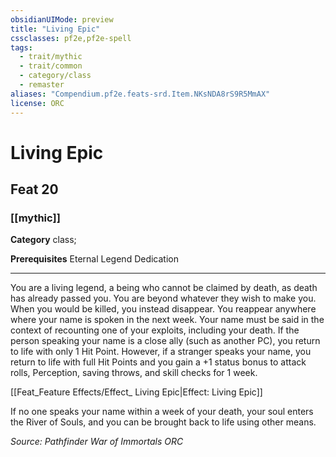 ```yaml
---
obsidianUIMode: preview
title: "Living Epic"
cssclasses: pf2e,pf2e-spell
tags:
  - trait/mythic
  - trait/common
  - category/class
  - remaster
aliases: "Compendium.pf2e.feats-srd.Item.NKsNDA8rS9R5MmAX"
license: ORC
---
```

# Living Epic
## Feat 20
### [[mythic]]

**Category** class; 



**Prerequisites** Eternal Legend Dedication
* * *
You are a living legend, a being who cannot be claimed by death, as death has already passed you. You are beyond whatever they wish to make you. When you would be killed, you instead disappear. You reappear anywhere where your name is spoken in the next week. Your name must be said in the context of recounting one of your exploits, including your death. If the person speaking your name is a close ally (such as another PC), you return to life with only 1 Hit Point. However, if a stranger speaks your name, you return to life with full Hit Points and you gain a +1 status bonus to attack rolls, Perception, saving throws, and skill checks for 1 week.

[[Feat_Feature Effects/Effect_ Living Epic|Effect: Living Epic]]

If no one speaks your name within a week of your death, your soul enters the River of Souls, and you can be brought back to life using other means.

*Source: Pathfinder War of Immortals*
*ORC*